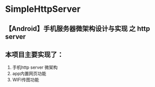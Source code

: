 # SimpleHttpServer

## 【Android】手机服务器微架构设计与实现 之 http server

## 本项目主要实现了：
1. 手机http server 微架构
2. app内置网页功能
3. WIFI传图功能
